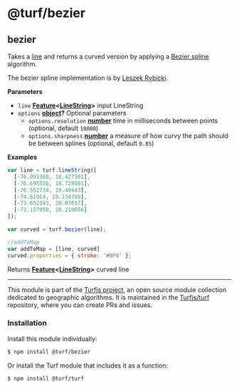 # @turf/bezier

<!-- Generated by documentation.js. Update this documentation by updating the source code. -->

## bezier

Takes a [line](http://geojson.org/geojson-spec.html#linestring) and returns a curved version
by applying a [Bezier spline](http://en.wikipedia.org/wiki/B%C3%A9zier_spline)
algorithm.

The bezier spline implementation is by [Leszek Rybicki](http://leszek.rybicki.cc/).

**Parameters**

-   `line` **[Feature](http://geojson.org/geojson-spec.html#feature-objects)&lt;[LineString](http://geojson.org/geojson-spec.html#linestring)>** input LineString
-   `options` **[object](https://developer.mozilla.org/en-US/docs/Web/JavaScript/Reference/Global_Objects/Object)?** Optional parameters
    -   `options.resolution` **[number](https://developer.mozilla.org/en-US/docs/Web/JavaScript/Reference/Global_Objects/Number)** time in milliseconds between points (optional, default `10000`)
    -   `options.sharpness` **[number](https://developer.mozilla.org/en-US/docs/Web/JavaScript/Reference/Global_Objects/Number)** a measure of how curvy the path should be between splines (optional, default `0.85`)

**Examples**

```javascript
var line = turf.lineString([
  [-76.091308, 18.427501],
  [-76.695556, 18.729501],
  [-76.552734, 19.40443],
  [-74.61914, 19.134789],
  [-73.652343, 20.07657],
  [-73.157958, 20.210656]
]);

var curved = turf.bezier(line);

//addToMap
var addToMap = [line, curved]
curved.properties = { stroke: '#0F0' };
```

Returns **[Feature](http://geojson.org/geojson-spec.html#feature-objects)&lt;[LineString](http://geojson.org/geojson-spec.html#linestring)>** curved line

<!-- This file is automatically generated. Please don't edit it directly:
if you find an error, edit the source file (likely index.js), and re-run
./scripts/generate-readmes in the turf project. -->

---

This module is part of the [Turfjs project](http://turfjs.org/), an open source
module collection dedicated to geographic algorithms. It is maintained in the
[Turfjs/turf](https://github.com/Turfjs/turf) repository, where you can create
PRs and issues.

### Installation

Install this module individually:

```sh
$ npm install @turf/bezier
```

Or install the Turf module that includes it as a function:

```sh
$ npm install @turf/turf
```
